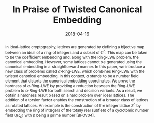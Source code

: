 ---
title: "In Praise of Twisted Canonical Embedding"
collection: preprints
abstract: 'In ideal-lattice cryptography, lattices are generated by defining a bijective map between an ideal of a ring of integers and a subset of $\mathbb{C}^n$. This map can be taken to be the coefficient embedding and, along with the Ring-LWE problem, the canonical embedding. However, some lattices cannot be generated using the canonical embedding in a straightforward manner. In this paper, we introduce a new class of problems called $\alpha$-Ring-LWE, which combines Ring-LWE with the twisted canonical embedding. In this context, $\alpha$ stands to be a number field element that distorts the canonical embedding coordinates. We prove the hardness of $\alpha$-Ring-LWE by providing a reduction between the Ring-LWE problem to $\alpha$-Ring-LWE for both search and decision variants. As a result, we obtain a hardness result based on a hard problem over ideal lattices. The addition of a torsion factor enables the construction of a broader class of lattices as rotated lattices. An example is the construction of the integer lattice $\mathbb{Z}^n$ by embedding the ring of integers of the totally real subfield of a cyclotomic number field $\mathbb{Q}(\zeta_p)$ with $p$ being a prime number [BFOV04].'
date: 2018-04-16
venue: 'Cryptology ePrint Archive'
paperurl: 'https://eprint.iacr.org/2018/356'
bibtexurl: 'https://eprint.iacr.org/eprint-bin/cite.pl?entry=2018/356'
---